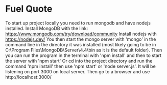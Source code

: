 # Fuel Quote
To start up project locally you need to run mongodb and have nodejs installed.
Install MongoDB with the link: https://www.mongodb.com/try/download/community
Install nodejs with https://nodejs.dev/
You then start the mongo server with 'mongo' in the command line 
in the directory it was installed (most likely going to be in C:\Program Files\MongoDB\Server\4.4\bin as it is the default folder).
Then you can run the program in the terminal with 'npm install' and then to start the server with 'npm start'
Or cd into the project directory and run the command 'npm install' then use 'npm start' or 'node server.js'. 
It will be listening on port 3000 on local server.
Then go to a browser and use http://localhost:3000/
